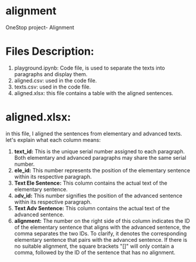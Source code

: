 # alignment
OneStop project- Alignment
# Files Description:
1. playground.ipynb: Code file, is used to separate the texts into paragraphs and display them.
2. aligned.csv: used in the code file.
3. texts.csv: used in the code file.
4. aligned.xlsx: this file contains a table with the aligned sentences.

# aligned.xlsx:
in this file, I aligned the sentences from elementary and advanced texts.
let's explain what each column means:
1. **text_id:** This is the unique serial number assigned to each paragraph. Both elementary and advanced paragraphs may share the same serial number.
2. **ele_id:** This number represents the position of the elementary sentence within its respective paragraph.
3. **Text Ele Sentence:** This column contains the actual text of the elementary sentence.
4. a**dv_id:** This number signifies the position of the advanced sentence within its respective paragraph.
5. **Text Adv Sentence:** This column contains the actual text of the advanced sentence.
6. **alignment:** The number on the right side of this column indicates the ID of the elementary sentence that aligns with the advanced sentence, the comma separates the two IDs. To clarify, it denotes the corresponding elementary sentence that pairs with the advanced sentence. If there is no suitable alignment, the square brackets "[]" will only contain a comma, followed by the ID of the sentence that has no alignment. 
